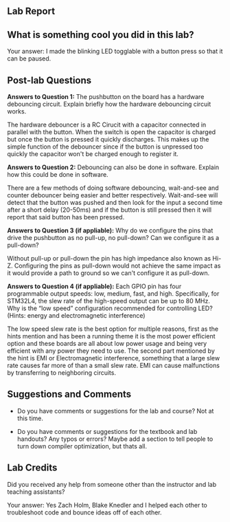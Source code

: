 ##  Lab Report ##

What is something cool you did in this lab?
-----------
Your answer: 
    I made the blinking LED togglable with a button press so that it can be paused.

Post-lab Questions
-------

**Answers to Question 1:** The pushbutton on the board has a hardware debouncing circuit. Explain briefly how the hardware debouncing circuit works. 

The hardware debouncer is a RC Cirucit with a capacitor connected in parallel with the button. When the switch is open the capacitor is charged but once the button is pressed it quickly discharges. This makes up the simple function of the debouncer since if the button is unpressed too quickly the capacitor won't be charged enough to register it.

**Answers to Question 2:** Debouncing can also be done in software. Explain how this could be done in software.

There are a few methods of doing software debouncing, wait-and-see and counter debouncer being easier and better respectively. Wait-and-see will detect that the button was pushed and then look for the input a second time after a short delay (20-50ms) and if the button is still pressed then it will report that said button has been pressed.

**Answers to Question 3 (if appliable):** Why do we configure the pins that drive the pushbutton as no pull-up, no pull-down? Can we configure it as a pull-down?

Without pull-up or pull-down the pin has high impedance also known as Hi-Z. Configuring the pins as pull-down would not achieve the same impact as it would provide a path to ground so we can't configure it as pull-down.

**Answers to Question 4 (if appliable):** Each GPIO pin has four programmable output speeds: low, medium, fast, and high. Specifically, for STM32L4, the slew rate of the high-speed output can be up to 80 MHz. Why is the “low speed” configuration recommended for controlling LED? (Hints: energy and electromagnetic interference)

The low speed slew rate is the best option for multiple reasons, first as the hints mention and has been a running theme it is the most power efficient option and these boards are all about low power usage and being very efficient with any power they need to use. The second part mentioned by the hint is EMI or Electromagnetic interference, something that a large slew rate causes far more of than a small slew rate. EMI can cause malfunctions by transferring to neighboring circuits.


Suggestions and Comments
-------

* Do you have comments or suggestions for the lab and course?
Not at this time.

* Do you have comments or suggestions for the textbook and lab handouts? Any typos or errors?
Maybe add a section to tell people to turn down compiler optimization, but thats all.


Lab Credits
-------
Did you received any help from someone other than the instructor and lab teaching assistants?

Your answer: 
Yes Zach Holm, Blake Knedler and I helped each other to troubleshoot code and bounce ideas off of each other.

